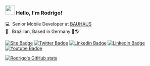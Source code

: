 ### <img src="https://media.giphy.com/media/hvRJCLFzcasrR4ia7z/giphy.gif" width="30px"> Hello, I'm Rodrigo!

💻 &nbsp;Senior Mobile Developer at [BAUHAUS](https://www.bauhaus.info/) <br>
🏡 &nbsp; Brazilian, Based in Germany 🥨🌎

[![Site Badge](https://img.shields.io/badge/-MySite-white?style=flat-square&logo=Flutter&logoColor=blue&link=https://rodrigocastro.ninja)](https://rodrigocastro.ninja)
[![Twitter Badge](https://img.shields.io/badge/-Twitter-1ca0f1?style=flat-square&labelColor=1ca0f1&logo=twitter&logoColor=white&link=https://twitter.com/omariosouto)](https://twitter.com/rodrigocastro_o)
[![Linkedin Badge](https://img.shields.io/badge/-LinkedIn-blue?style=flat-square&logo=Linkedin&logoColor=white&link=https://www.linkedin.com/in/castrodev)](https://www.linkedin.com/in/castrodev)
[![Linkedin Badge](https://img.shields.io/badge/-Unsplash-white?style=flat-square&logo=Unsplash&logoColor=black&textColor=black&link=https://unsplash.com/@rodrigocastro_o)](https://unsplash.com/@rodrigocastro_o)
[![Youtube Badge](https://img.shields.io/badge/-Youtube-FF0000?style=flat-square&labelColor=FF0000&logo=youtube&logoColor=white&link=https://youtube.com/c/DevSoutinho)](https://youtube.com/c/RodrigoCastroDev)



[![Rodrigo's GitHub stats](https://github-readme-stats.vercel.app/api?username=castrors)](https://github.com/castrors/github-readme-stats)

